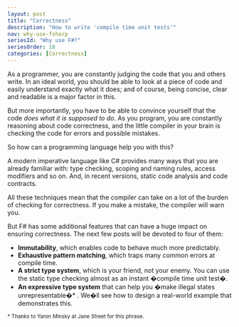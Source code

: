 ```yaml
---
layout: post
title: "Correctness"
description: "How to write 'compile time unit tests'"
nav: why-use-fsharp
seriesId: "Why use F#?"
seriesOrder: 18
categories: [Correctness]
---
```


As a programmer, you are constantly judging the code that you and others write. In an ideal world, you should be able to look at a piece of code and easily understand exactly what it does; and of course, being concise, clear and readable is a major factor in this. 

But more importantly, you have to be able to convince yourself that the code *does what it is supposed to do*. As you program, you are constantly reasoning about code correctness, and the little compiler in your brain is checking the code for errors and possible mistakes. 

So how can a programming language help you with this?  

A modern imperative language like C# provides many ways that you are already familiar with: type checking, scoping and naming rules, access modifiers and so on. And, in recent versions, static code analysis and code contracts.  

All these techniques mean that the compiler can take on a lot of the burden of checking for correctness. If you make a mistake, the compiler will warn you.

But F# has some additional features that can have a huge impact on ensuring correctness. The next few posts will be devoted to four of them:

* **Immutability**, which enables code to behave much more predictably.
* **Exhaustive pattern matching**, which traps many common errors at compile time.
* **A strict type system**, which is your friend, not your enemy. You can use the static type checking almost as an instant �compile time unit test�.
* **An expressive type system** that can help you �make illegal states unrepresentable�* . We�ll see how to design a real-world example that demonstrates this.

<sub>* Thanks to Yaron Minsky at Jane Street for this phrase.</sub>
